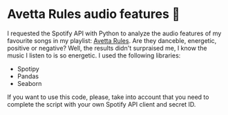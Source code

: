 # Avetta Rules audio features :musical_note:
I requested the Spotify API with Python to analyze the audio features of my favourite songs in my playlist: [Avetta Rules](https://open.spotify.com/playlist/3WCDdRaZZRLOEUEm6kd8Jx). Are they danceble, energetic, positive or negative? Well, the results didn't surpraised me, I know the music I listen to is so energetic.
I used the following libraries:
* Spotipy
* Pandas
* Seaborn

If you want to use this code, please, take into account that you need to complete the script with your own Spotify API client and secret ID.
